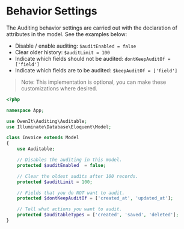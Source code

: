 # Behavior Settings

The Auditing behavior settings are carried out with the declaration of attributes in the model. See the examples below:

* Disable / enable auditing: `$auditEnabled = false`
* Clear older history: `$auditLimit = 100`
* Indicate which fields should not be audited: `dontKeepAuditOf = ['field']`
* Indicate which fields are to be audited: `$keepAuditOf = ['field']`

> Note: This implementation is optional, you can make these customizations where desired.

```php
<?php

namespace App;

use OwenIt\Auditing\Auditable;
use Illuminate\Database\Eloquent\Model;

class Invoice extends Model 
{
    use Auditable;

    // Disables the auditing in this model.
    protected $auditEnabled  = false;

    // Clear the oldest audits after 100 records.
    protected $auditLimit = 100; 

    // Fields that you do NOT want to audit.
    protected $dontKeepAuditOf = ['created_at', 'updated_at'];

    // Tell what actions you want to audit.
    protected $auditableTypes = ['created', 'saved', 'deleted'];
}
```
